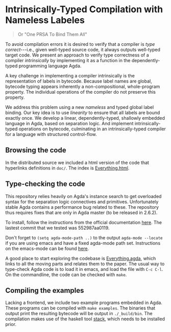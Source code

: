 # Intrinsically-Typed Compilation with Nameless Labeles
> Or "One PRSA To Bind Them All"

To avoid compilation errors it is desired to verify that a compiler is
_type correct_---i.e., given well-typed source code, it always outputs
well-typed target code. We present an approach to verify type correctness of a
compiler _intrinsically_ by implementing it as a function in the
dependently-typed programming language Agda.

A key challenge in implementing a compiler intrinsically is the
representation of labels in bytecode. Because label names are global, bytecode
typing appears inherently a non-compositional, whole-program property. The
individual operations of the compiler do not preserve this property.

We address this problem using a new _nameless_ and typed global label binding.
Our key idea is to use _linearity_ to ensure that all labels are bound exactly
once.  We develop a linear, dependently-typed, shallowly embedded language in
Agda, based on separation logic.  And implement intrinsically-typed operations
on bytecode, culminating in an intrinsically-typed compiler for a language with
structured control-flow.

## Browsing the code

In the distributed source we included a html version of the code that hyperlinks definitions in `doc/`.
The index is [Everything.html](./doc/Everything.html).

## Type-checking the code

This repository relies heavily on Agda's instance search to get overloaded syntax
for the separation logic connectives and primitives. Unfortunately stable
Agda contains a performance bug related to these. The repository thus requires
fixes that are only in Agda master (to be released in 2.6.2).

To install, follow the instructions from the official documentation 
[here](https://agda.readthedocs.io/en/v2.6.1/getting-started/installation.html#installation-of-the-development-version).
The lastest commit that we tested was 552987aa0119.

Don't forget to `(setq agda-mode-path ..)` to the output `agda-mode --locate` if you are using
emacs and have a fixed agda-mode path set.
Instructions on the emacs-mode can be found [here](https://agda.readthedocs.io/en/v2.6.1/tools/emacs-mode.html).

A good place to start exploring the codebase is [Everything.agda](./src/Everything.agda),
which links to all the moving parts and relates them to the paper.
The usual way to type-check Agda code is to load it in emacs, and load the file with `C-c C-l`.
On the commandline, the code can be checked with `make`.

## Compiling the examples

Lacking a frontend, we include two example programs embedded in Agda.
These programs can be compiled with `make examples`. The binaries that output
print the resulting bytecode will be output in `./_build/bin`.
The compilation makes use of the haskell tool [stack](https://docs.haskellstack.org/en/stable/README/),
which needs to be installed prior.
